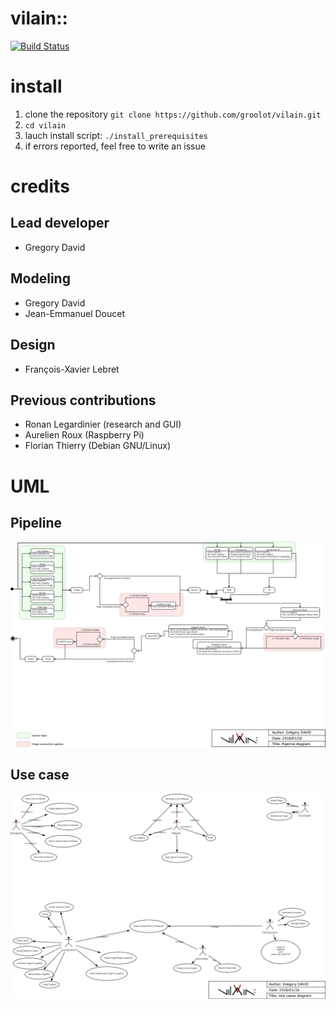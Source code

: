 # vilain::
[![Build Status](https://travis-ci.org/groolot/vilain.svg?branch=master)](https://travis-ci.org/groolot/vilain)

# install
1. clone the repository ```git clone https://github.com/groolot/vilain.git```
2. ```cd vilain```
3. lauch install script: ```./install_prerequisites```
4. if errors reported, feel free to write an issue

# credits 
## Lead developer
- Gregory David

## Modeling
- Gregory David
- Jean-Emmanuel Doucet

## Design
- François-Xavier Lebret

## Previous contributions
- Ronan Legardinier (research and GUI)
- Aurelien Roux (Raspberry Pi)
- Florian Thierry (Debian GNU/Linux)

# UML
## Pipeline
![UML State Transition](docs/conception/vilain_UML_state_transition.png)
## Use case
![UML Use case](docs/conception/vilain_UML_use_case.png)